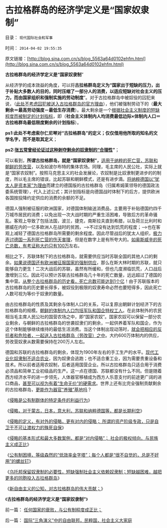 # 古拉格群岛的经济学定义是“国家奴隶制”

目录： `现代国际社会和军事` 

时间： `2014-04-02 19:55:35` 

原文链接：[http://blog.sina.com.cn/s/blog_5563a64d0102ehfm.html](http://blog.sina.com.cn/s/blog_5563a64d0102ehfm.html)

**古拉格群岛的经济学定义是“国家奴隶制**”

从经济学的成本效益的角度，可以将**古拉格群岛定义为“国家出于短缺的压力，出于补贴大多数人的目的，同时压缩了一部分人的消费，以适应短缺对社会主义的压力，而由国家组织和强制实施的劳动制度**”。对于古拉格群岛中被奴役的囚犯来说，（[此处不考虑囚犯被送入古拉格群岛的官方理由](../../../2013/1/11/乌克兰大饥荒！第一个被迫吃人肉的民族.md)），他们被强制劳动下的（**最大剩余＝最高劳动强度－最低生存消费**）。最大剩余是一个[根据社会主义制度的短缺程度而被制定的计划指标](../../../2014/3/23/为什么古拉格群岛会比毛主席的人民公社会惨烈一百倍？.md)，即（**社会主义体制内人均消费最低边际×体制内人口＝古拉格群岛最低限度剩余的计划指标**）。

**ps1:此处不考虑索尔仁尼琴对“古拉格群岛”的定义；仅仅借用他所取的知名的文学名字，而不是取其定义**；

**ps2:[张五常曾经论证过这种剥夺剩余的奴隶制的“合理性](../../../2011/12/9/根本不存在“张五常的经济学”.md)”**；

可以看到，**所谓古拉格群岛，就是“国家奴隶制”，**[适用于纳粹的死亡营，苏联和朝鲜的劳改营](../../../2011/9/4/英法“绥靖”希特勒难以深责；为什么会出现集中营和死亡营？.md)，以及如波尔布特的集体农场。同理，毛主席的人民公社，实际上就是“国家农奴制”。按照马克思主义的社会发展论，农奴制是比奴隶制更进步的的制度，所以毛主席的错误，比起苏联和朝鲜模式，还是有进步滴。[将纳粹德国以“犹太人是资本家”为理由](../../../2011/9/4/欧洲各国配合纳粹收容犹太人；符合战前国际法.md)而建立的德国版的古拉格群岛（归属希姆莱领导的德国政法委系统管理），代入上述公式；其计划指标是向德国战时体制下的后方，提供欧洲各国按投降约定供应的消费的余额的不足。

德国人强制被征服的欧洲国家，对德国体制输送消费品，主要用于补贴德国约四千万城市居民的消费；以免出现一次大战时期的严重生活困难，导致后方的革命骚乱。客观上导致了包括法国，波兰，捷克，南斯拉夫直到希腊，以及荷兰比利时和挪威在内的一亿多欧洲人在战时的贫困，——>不过没有达到饥荒的程度；——>也在客观上减轻了德国古拉格群岛所需要的剩余程度。因此尽管战后的犹太人组织，[极力声讨德国一系列死亡营的伤天害理](../../../2011/9/4/纳粹“科学的种族主义标准”用于斟别难民，和集中营的等级.md)，但是在数字上是有所夸大的。[如奥斯威辛的死亡总数，有考证称大约只有100万](../../../2011/9/4/纳粹集中营制度，是工业化的奴隶制.md)左右。

相比之下，苏联体制下的古拉格群岛，就需要供应当时苏联全国的其他人口的剩余。[如果说德国还有欧洲被征服国家的强制供应](../../../2011/9/2/妖魔化希特勒掩盖了什么？法国的殖民主义与英国有何不同？.md)，那么在斯大林时期的苏联，就只能够自力更生！二次大战后的苏联，虽然有所缓和，但也几度濒临饥荒，人口战后激增到三亿。因此可以预计苏联古拉格群岛几十年的死亡数量，远远超过了德国的集中营。[从整个古拉格群岛的历史看，死亡总数可能达到1个亿](../../../2014/2/26/如何看待苏联模式下的天堂数据？数据构成论据的逻辑条件.md)！由于苏联版本的古拉格群岛的历史要长得多，被奴役到极限的奴隶寿命必然也要短得多，因此死亡人数可视为等价于奴隶的数量。

由古拉格群岛的性质及其剩余与体制人口的关系，可以复原出朝鲜计划经济下的古拉格群岛的规模。[朝鲜的体制内人口包括军队和国企特权工人](../../../2012/6/15/希腊城邦是民主集中制的全盛时期，及有史以来最大的城邦；.md)。在此体制外的农民相当毛主席人民公社的国营农场之中，即“国家农奴”。国家农奴可以保留一部分农业剩余，与朝鲜的古拉格群岛的世袭奴隶们的剩余，一起供养着军队和国企，作为这个体制能够继续维持的最低生活消费。当这个体制出现动荡时，[就会把相应的反抗者和危险者，一起送入古拉格群岛（劳改营）之中](../../../2010/1/11/后朝鲜将成为中国苦大仇深的对手.md)。大约600万体制内的供应，劳改营奴隶从数需要保持在200万人左右。

德国和苏联的古拉格群岛的剩余，体现为1900年左右的手工生产的水平。[现代工业化奴隶制不适合农业](../../../2011/9/4/纳粹集中营制度，是工业化的奴隶制.md)，因为奴隶会逃跑；也不适合重工业，因为需要贵重设备和技术。所以前者适用农奴制，后者适用国营企业。所以古拉格群岛只适合用于消费必须品和简单工业初级品的生产。这一点在德国、苏联都没有什么不同。但是随着西方经济水平的进一步领先，人体器官移植成为西方人乐意支付的前途更广阔的进口商品，[甚至可以视为有着“生命无价”的硬需求](../../../2010/7/17/中国医保能否捍卫儿童生命价值？.md)。世界上还有比完全强制贡献剩余的古拉格群岛，[更能作为器官“养殖”基地吗](../../../2009/11/19/人权完整性和器官移植.md)？

《[侵略是公有制群体的特定条件的利益行为](../../../2014/1/9/侵略是公有制群体的特定条件的利益行为.md)》

《[侵略，对于蒙古，日本，意大利，苏联和纳粹德国等，都是长期利空](../../../2014/1/12/侵略定义及指控于美国，日本，和蒙古的“侵略”.md)》

《[侵略的定义，有对外的侵略，更有对内的侵略；
所谓的资产阶级专政，只是自卫于不可让渡权力的殊死自保](../../../2014/1/25/侵略的定义，有对外的侵略，更有对内的侵略.md)》

《[侵略的基本形式和最大多数案例，都是“对内侵略”；
社会的极权倾向，与民族主义成正比](../../../2014/2/23/国家的极权倾向与社会中的民族主义成正比.md)》

《[公有制困境，等级森然的“低效率金字塔”；每个人都是“很不自觉的，总是不好用”的螺丝钉](../../../2014/2/26/公有制困境，等级森然的“低效率的权力的金字塔”.md)》

《[乌托邦保留奴隶制的必要性，短缺强制社会主义依赖奴隶制；短缺越困难，越把更多的同胞投入古拉格群岛](../../../2014/3/23/为什么古拉格群岛会比毛主席的人民公社会惨烈一百倍？.md)》

《[新自由主义的公知，对古拉格群岛的伟大贡献；](../../../2014/3/29/新自由主义的公知，对古拉格群岛的伟大贡献.md)》

《**古拉格群岛的经济学定义是“国家奴隶制”**》

前一篇： [任何国家的衰败，与公有制程度成正比；](../../../2014/4/2/任何国家的衰败，与公有制程度成正比；.md)

后一篇： [国际“三角演义”中的自由联邦，民粹国，社会主义大家庭](../../../2014/4/1/国际“三角演义”中的自由联邦，民粹国，社会主义大家庭.md)

